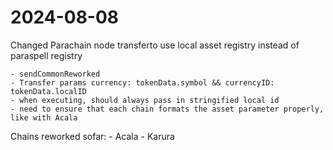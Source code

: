 # 2024-08-08

Changed Parachain node transferto use local asset registry instead of paraspell registry

    - sendCommonReworked
    - Transfer params currency: tokenData.symbol && currencyID: tokenData.localID
    - when executing, should always pass in stringified local id
    - need to ensure that each chain formats the asset parameter properly, like with Acala

Chains reworked sofar:
    - Acala
    - Karura